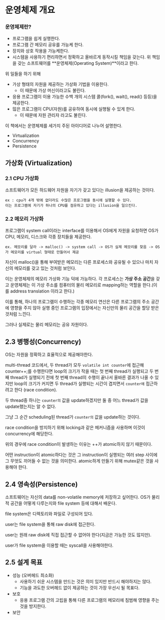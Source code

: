 # 운영체제 개요

### 운영체제란?
- 프로그램을 쉽게 실행한다. 
- 프로그램 간 메모리 공유를 가능케 한다. 
- 장치와 상호 작용을 가능케한다.
- 시스템을 사용하기 편리하면서 정확하고 올바르게 동작시킬 책임을 갖는다.
위 책임을 갖는 소프트웨어를 **운영체제(Operating System)**이라고 한다.

위 일들을 하기 위해 
- 가상 형태의 자원을 제공하는 가상화 기법을 이용한다.
  - 이 때문에 가상 머신이라고도 불린다.
- 응용 프로그램이 이용 가능한 수백 개의 시스템 콜(fork(), wait(), read() 등등)을 제공한다.
- 많은 프로그램이 CPU(자원)를 공유하여 동시에 실행될 수 있게 한다.
  - 이 때문에 자원 관리자 라고도 불린다.

이 책에서는 운영체제를 세가지 주된 아이디어로 나누어 설명한다.
- Virtualization
- Concurrency
- Persistence

## 가상화 (Virtualization)

### 2.1 CPU 가상화
소프트웨어가 모든 하드웨어 자원을 자기가 갖고 있다는 illusion을 제공하는 것이다.

```
ex : cpu가 4개 밖에 없더라도 수많은 프로그램을 동시에 실행할 수 있다. 
이는 프로그램에 자기가 하나의 CPU를 점유하고 있다는 illusion을 일으킨다.
```

### 2.2 메모리 가상화
프로그램이 system call이라는 interface를 이용해서 OS에게 자원을 요청하면 OS가 CPU, 메모리, 디스크와 각종 장치들을 제공한다.

```
ex. 메모리를 달라 -> malloc() -> system call -> OS가 실제 메모리를 찾음 -> OS가 메모리를 virtual 형태로 만들어서 제공
```

자신이 malloc()을 통해 부여받은 메모리는 다른 프로세스와 공유될 수 있으나 마치 자신의 메모리를 갖고 있는 것처럼 보인다.

이는 운영체제의 메모리 가상화 기능 덕에 가능하다.
각 프로세스는 **가상 주소 공간**을 갖고 운영체제는 이 가상 주소를 컴퓨터의 물리 메모리로 mapping하는 역할을 한다.(이를 address translation 이라고 한다.)

이를 통해, 하나의 프로그램이 수행하는 각종 메모리 연산은 다른 프로그램의 주소 공간에 영향을 주지 않아 실행 중인 프로그램의 입장에서는 자신만의 물리 공간을 할당 받은 것처럼 느낀다.

그러나 실제로는 물리 메모리는 공유 자원이다.

## 2.3 병행성(Concurrency)
OS는 자원을 정확하고 효율적으로 제공해야한다.

multi-thread 코드에서, 두 thread가 모두 `volatile int counter`에 접근해 counter++;를 수행한다면 loop의 크기가 작을 때는 첫 번째 thread가 실행되고 두 번째 thread가 실행되기 전에 첫 번째 thread의 수행이 끝나서 올바른 결과가 나올 수 있지만 loop의 크기가 커지면 두 thread가 실행되는 시간이 겹치면서 `counter에` 접근하려고 한다 (race condition).

두 thread중 하나는 `counter의` 값을 update하겠지만 둘 중 어느 thread가 값을 update했는지는 알 수 없다. 

그냥 그 순간 scheduling된 thread가 `counter의` 값을 update하는 것이다.

race condition을 방지하기 위해 locking과 같은 메커니즘을 사용하며 이것이 concurrency에 해당한다.

위의 경우에 race condition이 발생하는 이유는 ++가 atomic하지 않기 때문이다.

어떤 instruction이 atomic하다는 것은 그 instruction이 실행되는 여러 step 사이에 그 무엇도 끼어들 수 없는 것을 의미한다. atomic하게 만들기 위해 mutex같은 것을 사용해야 한다.

## 2.4 영속성(Persistence)
소프트웨어는 자신의 data를 non-volatile memory에 저장하고 싶어한다. OS가 물리적 공간을 어떻게 다루는지와 file system 등에 대해서 배운다.

file system은 디렉토리와 파일로 구성되어 있다.

user는 file system을 통해 raw disk에 접근한다. 

user는 원래 raw disk에 직접 접근할 수 없어야 한다(지금은 가능한 것도 많지만).

user가 file system을 이용할 때는 syscall을 사용해야한다.

## 2.5 설계 목표

- 성능 (오버헤드 최소화)
  - 사용하기 쉬운 시스템을 만드는 것은 의미 있지만 반드시 해야하지는 않다.
  - 기능을 과도한 오버헤드 없이 제공하는 것이 가장 우선시 될 목표다.
- 보호
  - 응용 프로그램 간의 고립을 통해 다른 프로그램의 메모리에 침범해 영향을 주는 것을 방지한다.
- 보안